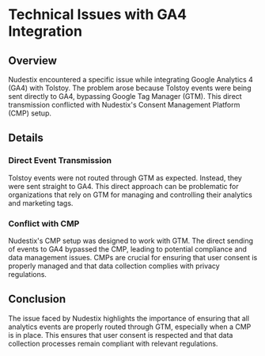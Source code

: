 # Technical Issues with GA4 Integration

## Overview
Nudestix encountered a specific issue while integrating Google Analytics 4 (GA4) with Tolstoy. The problem arose because Tolstoy events were being sent directly to GA4, bypassing Google Tag Manager (GTM). This direct transmission conflicted with Nudestix's Consent Management Platform (CMP) setup.

## Details
### Direct Event Transmission
Tolstoy events were not routed through GTM as expected. Instead, they were sent straight to GA4. This direct approach can be problematic for organizations that rely on GTM for managing and controlling their analytics and marketing tags.

### Conflict with CMP
Nudestix's CMP setup was designed to work with GTM. The direct sending of events to GA4 bypassed the CMP, leading to potential compliance and data management issues. CMPs are crucial for ensuring that user consent is properly managed and that data collection complies with privacy regulations.

## Conclusion
The issue faced by Nudestix highlights the importance of ensuring that all analytics events are properly routed through GTM, especially when a CMP is in place. This ensures that user consent is respected and that data collection processes remain compliant with relevant regulations.